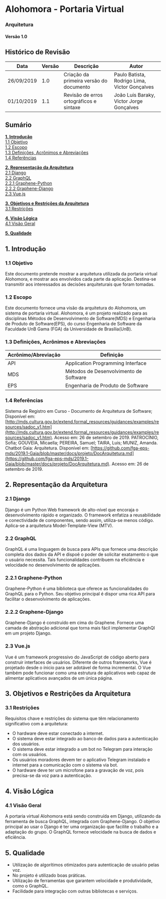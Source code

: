# Alohomora - Portaria Virtual

### Arquitetura
#### Versão 1.0

## Histórico de Revisão
| Data         |  Versão  |                        Descrição                        |   Autor  |
| ------------- | ----------- | ---------------------------------------------------- | ---------- |
|  26/09/2019  | 1.0 | Criação da primeira versão do documento | Paulo Batista, Rodrigo Lima, Victor Gonçalves |
|  01/10/2019  | 1.1 | Revisão de erros ortográficos e sintaxe | João Luis Baraky, Victor Jorge Gonçalves |

## Sumário
__[1. Introdução](#1-introducao)__ \
[1.1 Objetivo](#11-objetivo) \
[1.2 Escopo](#12-escopo) \
[1.3 Definições, Acrônimos e Abreviações](#13-definicoes-acronimos-e-abreviacoes) \
[1.4 Referências](#14-referencias)

__[2. Representação da Arquitetura](#2-representacao-da-arquitetura)__ \
[2.1 Django](#21-django) \
[2.2 GraphQL](#22-graphql) \
[2.2.1 Graphene-Python](#221-graphene-python) \
[2.2.2 Graphene-Django](#222-graphene-django) \
[2.3 Vue.js](#23-vuejs)

__[3. Objetivos e Restrições da Arquitetura](#3-objetivos-e-restricoes-da-arquitetura)__ \
[3.1 Restrições](#31-restricoes)

__[4. Visão Lógica](#4-visao-logica)__ \
[4.1 Visão Geral](#41-visao-geral)

__[5. Qualidade](#5-qualidade)__


## 1. Introdução
### 1.1 Objetivo
Este documento pretende mostrar a arquitetura utilizada da portaria virtual Alohomora, e mostrar aos envolvidos cada parte da aplicação. Destina-se transmitir aos interessados as decisões arquiteturais que foram tomadas.

### 1.2 Escopo
Este documento fornece uma visão da arquitetura do Alohomora, um sistema de portaria virtual.
Alohomora, é um projeto realizado para as disciplinas Métodos de Desenvolvimento de Software(MDS) e Engenharia de Produto de Software(EPS), do curso Engenharia de Software da Faculdade UnB Gama (FGA) da Universidade de Brasília(UnB).

### 1.3 Definições, Acrônimos e Abreviações
| Acrônimo/Abreviação | Definição |
| ----------------------------- | ------------ |
| API | Application Programming Interface |
| MDS | Métodos de Desenvolvimento de Software |
| EPS | Engenharia de Produto de Software |

### 1.4 Referências
Sistema de Registro em Curso - Documento de Arquitetura de Software; Disponível em: [http://mds.cultura.gov.br/extend.formal_resources/guidances/examples/resources/sadoc_v1.htm](http://mds.cultura.gov.br/extend.formal_resources/guidances/examples/resources/sadoc_v1.htm). Acesso em: 26 de setembro de 2019.
PATROCÍNIO, Sofia; GOUVEIA, Micaella; PEREIRA, Samuel; TAIRA, Luis; MUNIZ, Amanda. Chatbot Gaia: Arquitetura. Disponível em: [https://github.com/fga-eps-mds/2019.1-Gaia/blob/master/docs/projeto/DocArquitetura.md](https://github.com/fga-eps-mds/2019.1-Gaia/blob/master/docs/projeto/DocArquitetura.md). Acesso em: 26 de setembro de 2019.

## 2. Representação da Arquitetura
### 2.1 Django
Django é um Python Web framework de alto-nível que encoraja o desenvolvimento rápido e organizado. O framework enfatiza a reusabilidade e conectividade de componentes, sendo assim, utiliza-se menos código.
Aplica-se a arquitetura Model-Template-View (MTV).
### 2.2 GraphQL
GraphQL é uma linguagem de busca para APIs que fornece uma descrição completa dos dados da API e dispoẽ o poder de solicitar exatamento o que o usuário necessita. Tais funcionalidades contribuem na eficiência e velocidade no desenvolvimento de aplicações.
### 2.2.1 Graphene-Python
Graphene-Python é uma biblioteca que oferece as funcionalidades do GraphQL para o Python. Seu objetivo principal é dispor uma rica API para facilitar o desenvolvimento de aplicações.

### 2.2.2 Graphene-Django
Graphene-Django é construído em cima do Graphene. Fornece uma camada de abstração adicional que torna mais fácil implementar GraphQl em um projeto Django.

### 2.3 Vue.js
Vue é um framework progressivo do JavaScript de código aberto para construir interfaces de usuários. Diferente de outros frameworks, Vue é projetado desde o ínicio para ser adotável de forma incremental. O Vue também pode funcionar como uma estrutura de aplicativos web capaz de alimentar aplicativos avançados de um única página.

## 3. Objetivos e Restrições da Arquitetura
### 3.1 Restrições
Requisitos chave e restrições do sistema que têm relacionamento significativo com a arquitetura:

- O hardware deve estar conectado a internet.
- O sistema deve estar integrado ao banco de dados para a autenticação dos usuários.
- O sistema deve estar integrado a um bot no Telegram para interação com os usuários.
- Os usuários moradores devem ter o aplicativo Telegram instalado e internet para a comunicação com o sistema via bot.
- O hardware deve ter um microfone para a gravação de voz, pois precisa-se da voz para a autenticação.

## 4. Visão Lógica
### 4.1 Visão Geral
A portaria virtual Alohomora está sendo construída em Django, utilizando da ferramenta de busca GraphQL, integrada com Graphene-Django. O objetivo principal ao usar o Django é ter uma organização que facilite o trabalho e a adaptação do grupo. O GraphQL fornece velocidade na busca de dados e eficiência.
## 5. Qualidade
- Utilização de algorítimos otimizados para autenticação de usuário pelas voz.
- No projeto é utilizado boas práticas.
- Utilização de ferramentas que garantem velocidade e produtividade, como o GraphQL.
- Facilidade para integração com outras bibliotecas e serviços.
